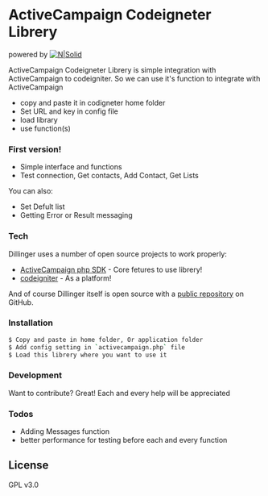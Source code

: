 # ActiveCampaign Codeigneter Librery
powered by
[![N|Solid](http://codelab7.com/assets/thumb.png)](http://codelab7.com/)

ActiveCampaign Codeigneter Librery is simple integration with ActiveCampaign to codeigniter. So we can use it's function to integrate with ActiveCampaign 

  - copy and paste it in codigneter home folder
  - Set URL and key in config file
  - load library
  - use function(s)

### First version!

  - Simple interface and functions
  - Test connection, Get contacts, Add Contact, Get Lists

You can also:
  - Set Defult list
  - Getting Error or Result messaging



### Tech

Dillinger uses a number of open source projects to work properly:

* [ActiveCampaign php SDK](https://github.com/ActiveCampaign/activecampaign-api-php) - Core fetures to use librery!
* [codeigniter](https://codeigniter.com/) - As a platform!

And of course Dillinger itself is open source with a [public repository](https://github.com/pathusutariya/ActiveCampaign-Codeigniter-Library) on GitHub.

### Installation

```sh
$ Copy and paste in home folder, Or application folder
$ Add config setting in `activecampaign.php` file
$ Load this librery where you want to use it
```

### Development
Want to contribute? Great! Each and every help will be appreciated

### Todos

 - Adding Messages function
 - better performance for testing before each and every function

License
----
GPL v3.0